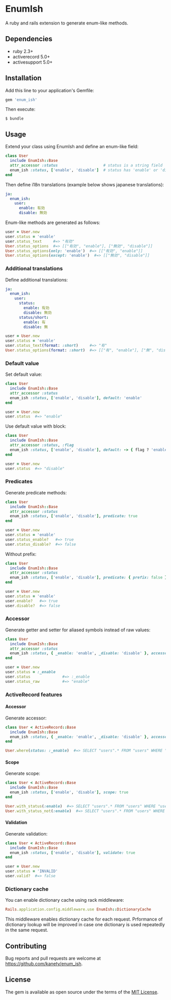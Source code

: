 # EnumIsh

A ruby and rails extension to generate enum-like methods.

## Dependencies

* ruby 2.3+
* activerecord 5.0+
* activesupport 5.0+

## Installation

Add this line to your application's Gemfile:

```ruby
gem 'enum_ish'
```

Then execute:

    $ bundle

## Usage

Extend your class using EnumIsh and define an enum-like field:

```ruby
class User
  include EnumIsh::Base
  attr_accessor :status                    # status is a string field
  enum_ish :status, ['enable', 'disable']  # status has 'enable' or 'disable'
end
```

Then define i18n translations (example below shows japanese translations):

```yaml
ja:
  enum_ish:
    user:
      enable: 有効
      disable: 無効
```

Enum-like methods are generated as follows:

```ruby
user = User.new
user.status = 'enable'
user.status_text     #=> "有効"
User.status_options  #=> [["有効", "enable"], ["無効", "disable"]]
User.status_options(only: 'enable')  #=> [["有効", "enable"]]
User.status_options(except: 'enable')  #=> [["無効", "disable"]]
```

### Additional translations

Define additional translations:

```yaml
ja:
  enum_ish:
    user:
      status:
        enable: 有効
        disable: 無効
      status/short:
        enable: 有
        disable: 無
```

```ruby
user = User.new
user.status = 'enable'
user.status_text(format: :short)     #=> "有"
User.status_options(format: :short)  #=> [["有", "enable"], ["無", "disable"]]
```

### Default value

Set default value:

```ruby
class User
  include EnumIsh::Base
  attr_accessor :status
  enum_ish :status, ['enable', 'disable'], default: 'enable'
end

user = User.new
user.status  #=> "enable"
```

Use default value with block:

```ruby
class User
  include EnumIsh::Base
  attr_accessor :status, :flag
  enum_ish :status, ['enable', 'disable'], default: -> { flag ? 'enable' : 'disable' }
end

user = User.new
user.status  #=> "disable"
```

### Predicates

Generate predicate methods:

```ruby
class User
  include EnumIsh::Base
  attr_accessor :status
  enum_ish :status, ['enable', 'disable'], predicate: true
end

user = User.new
user.status = 'enable'
user.status_enable?   #=> true
user.status_disable?  #=> false
```

Without prefix:

```ruby
class User
  include EnumIsh::Base
  attr_accessor :status
  enum_ish :status, ['enable', 'disable'], predicate: { prefix: false }
end

user = User.new
user.status = 'enable'
user.enable?   #=> true
user.disable?  #=> false
```

### Accessor

Generate getter and setter for aliased symbols instead of raw values:

```ruby
class User
  include EnumIsh::Base
  attr_accessor :status
  enum_ish :status, { _enable: 'enable', _disable: 'disable' }, accessor: true
end

user = User.new
user.status = :_enable
user.status              #=> :_enable
user.status_raw          #=> "enable"
```

### ActiveRecord features

#### Accessor

Generate accessor:

```ruby
class User < ActiveRecord::Base
  include EnumIsh::Base
  enum_ish :status, { _enable: 'enable', _disable: 'disable' }, accessor: true
end

User.where(status: :_enable)  #=> SELECT "users".* FROM "users" WHERE "users"."status" = "enable"
```

#### Scope

Generate scope:

```ruby
class User < ActiveRecord::Base
  include EnumIsh::Base
  enum_ish :status, ['enable', 'disable'], scope: true
end

User.with_status(:enable)  #=> SELECT "users".* FROM "users" WHERE "users"."status" = "enable"
User.with_status_not(:enable)  #=> SELECT "users".* FROM "users" WHERE "users"."status" != 'enable'
```

#### Validation

Generate validation:

```ruby
class User < ActiveRecord::Base
  include EnumIsh::Base
  enum_ish :status, ['enable', 'disable'], validate: true
end

user = User.new
user.status = 'INVALID'
user.valid?  #=> false
```

### Dictionary cache

You can enable dictionary cache using rack middleware:

```ruby
Rails.application.config.middleware.use EnumIsh::DictionaryCache
```

This middleware enables dictionary cache for each request.
Prformance of dictionary lookup will be improved in case one dictionary is used repeatedly in the same request.

## Contributing

Bug reports and pull requests are welcome at https://github.com/kanety/enum_ish.

## License

The gem is available as open source under the terms of the [MIT License](http://opensource.org/licenses/MIT).
